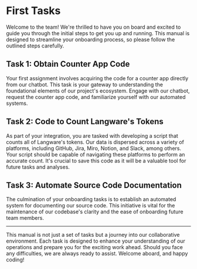 # First Tasks

Welcome to the team! We're thrilled to have you on board and excited to guide you through the initial steps to get you up and running. This manual is designed to streamline your onboarding process, so please follow the outlined steps carefully.

## Task 1: Obtain Counter App Code

Your first assignment involves acquiring the code for a counter app directly from our chatbot. This task is your gateway to understanding the foundational elements of our project's ecosystem. Engage with our chatbot, request the counter app code, and familiarize yourself with our automated systems.

## Task 2: Code to Count Langware's Tokens

As part of your integration, you are tasked with developing a script that counts all of Langware's tokens. Our data is dispersed across a variety of platforms, including GitHub, Jira, Miro, Notion, and Slack, among others. Your script should be capable of navigating these platforms to perform an accurate count. It's crucial to save this code as it will be a valuable tool for future tasks and analyses.

## Task 3: Automate Source Code Documentation

The culmination of your onboarding tasks is to establish an automated system for documenting our source code. This initiative is vital for the maintenance of our codebase's clarity and the ease of onboarding future team members. 

---

This manual is not just a set of tasks but a journey into our collaborative environment. Each task is designed to enhance your understanding of our operations and prepare you for the exciting work ahead. Should you face any difficulties, we are always ready to assist. Welcome aboard, and happy coding!
